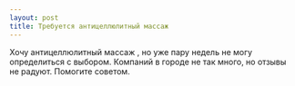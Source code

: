 ```yaml
---
layout: post 
title: Требуется антицеллюлитный массаж  
--- 
```

Хочу антицеллюлитный массаж , но уже пару недель не могу определиться с выбором. Компаний в городе не так много, но отзывы не радуют. Помогите советом.